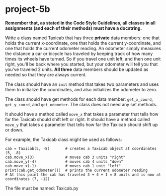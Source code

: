 # project-5b

**Remember that, as stated in the Code Style Guidelines, all classes in all assignments (and each of their methods) must have a docstring.**

Write a class named Taxicab that has three **private** data members: one that holds the current x-coordinate, one that holds the current y-coordinate, and one that holds the current odometer reading. An odometer simply measures the distance a car or bicycle has traveled by keeping track of how many times its wheels have turned. So if you travel one unit left, and then one unit right, you'll be back where you started, but your odometer will tell you that you've traveled 2 units. **All three** data members should be updated as needed so that they are always current. 

The class should have an `init` method that takes two parameters and uses them to initialize the coordinates, and also initializes the odometer to zero.  

The class should have get methods for each data member: `get_x_coord`, `get_y_coord`, and `get_odometer`.  The class does not need any set methods.  

It should have a method called `move_x` that takes a parameter that tells how far the Taxicab should shift left or right. It should have a method called `move_y` that takes a parameter that tells how far the Taxicab should shift up or down.  

For example, the Taxicab class might be used as follows:
```
cab = Taxicab(5, -8)       # creates a Taxicab object at coordinates (5, -8)
cab.move_x(3)              # moves cab 3 units "right"
cab.move_y(-4)             # moves cab 4 units "down"
cab.move_x(-1)             # moves cab 1 unit "left"
print(cab.get_odometer())  # prints the current odometer reading
# At this point the cab has traveled 3 + 4 + 1 = 8 units and is now at coordinates (7, -12)
```

The file must be named: Taxicab.py
